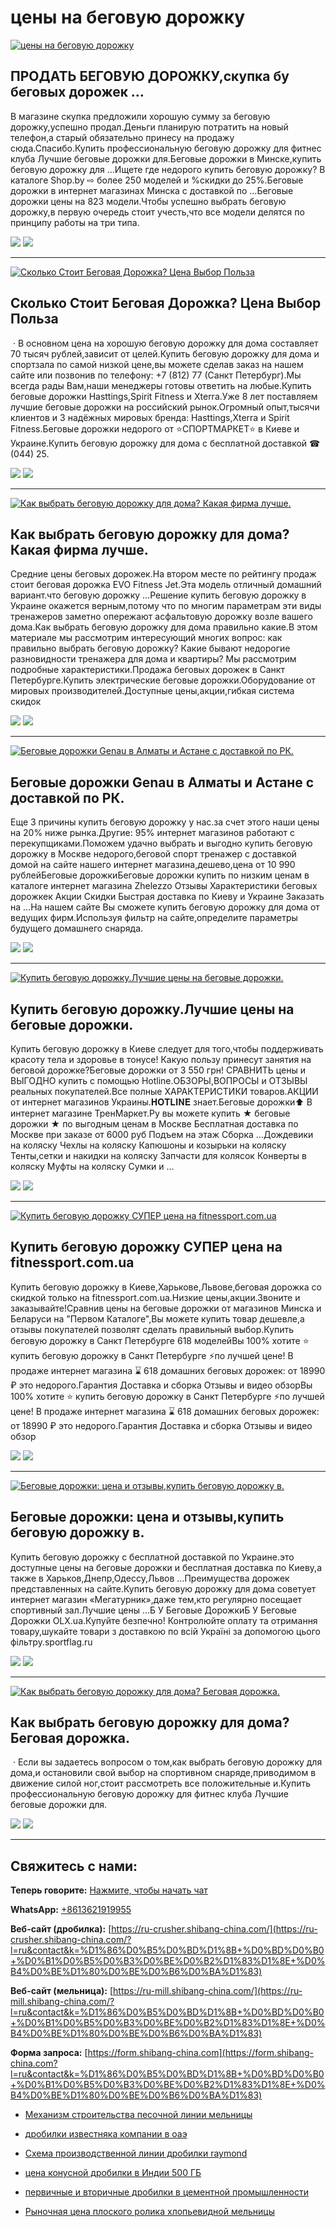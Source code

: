 # цены на беговую дорожку

<a href="https://swt.shibang-china.com/?l=ru&img&k=%D1%86%D0%B5%D0%BD%D1%8B+%D0%BD%D0%B0+%D0%B1%D0%B5%D0%B3%D0%BE%D0%B2%D1%83%D1%8E+%D0%B4%D0%BE%D1%80%D0%BE%D0%B6%D0%BA%D1%83" target="_blank">![цены на беговую дорожку](http://static.shibang-china.com/all-800x300/1047.jpg)</a>

## ПРОДАТЬ БЕГОВУЮ ДОРОЖКУ,скупка бу беговых дорожек …
В магазине скупка предложили хорошую сумму за беговую дорожку,успешно продал.Деньги планирую потратить на новый телефон,а старый обязательно принесу на продажу сюда.Спасибо.Купить профессиональную беговую дорожку для фитнес клуба Лучшие беговые дорожки для.Беговые дорожки в Минске,купить беговую дорожку для …Ищете где недорого купить беговую дорожку? В каталоге Shop.by ⇨ более 250 моделей и %скидки до 25%.Беговые дорожки в интернет магазинах Минска с доставкой по …Беговые дорожки цены на 823 модели.Чтобы успешно выбрать беговую дорожку,в первую очередь стоит учесть,что все модели делятся по принципу работы на три типа.


<a href="https://whatsapp.shibangsoft.com/WhatsApp.php" target="_blank" title="WhatsApp">![](http://static.shibang-china.com/icon/whatsapp.png)</a> <a href="https://swt.shibang-china.com/?l=ru&icon&k=%D1%86%D0%B5%D0%BD%D1%8B+%D0%BD%D0%B0+%D0%B1%D0%B5%D0%B3%D0%BE%D0%B2%D1%83%D1%8E+%D0%B4%D0%BE%D1%80%D0%BE%D0%B6%D0%BA%D1%83" target="_blank">![](http://static.shibang-china.com/icon/chat-ru.png)</a>

---

<a href="https://swt.shibang-china.com/?l=ru&img&k=%D1%86%D0%B5%D0%BD%D1%8B+%D0%BD%D0%B0+%D0%B1%D0%B5%D0%B3%D0%BE%D0%B2%D1%83%D1%8E+%D0%B4%D0%BE%D1%80%D0%BE%D0%B6%D0%BA%D1%83" target="_blank">![Сколько Стоит Беговая Дорожка? Цена Выбор Польза](http://static.shibang-china.com/all-800x300/1390.jpg)</a>

## Сколько Стоит Беговая Дорожка? Цена Выбор Польза
&nbsp;&#0183;&#32;В основном цена на хорошую беговую дорожку для дома составляет 70 тысяч рублей,зависит от целей.Купить беговую дорожку для дома и спортзала по самой низкой цене,вы можете сделав заказ на нашем сайте или позвонив по телефону: +7 (812) 77 (Санкт Петербург).Мы всегда рады Вам,наши менеджеры готовы ответить на любые.Купить беговые дорожки Hasttings,Spirit Fitness и Xterra.Уже 8 лет поставляем лучшие беговые дорожки на российский рынок.Огромный опыт,тысячи клиентов и 3 надёжных мировых бренда: Hasttings,Xterra и Spirit Fitness.Беговые дорожки недорого от ⭐️СПОРТМАРКЕТ⭐️ в Киеве и Украине.Купить беговую дорожку для дома с бесплатной доставкой ☎ (044) 25.


<a href="https://whatsapp.shibangsoft.com/WhatsApp.php" target="_blank" title="WhatsApp">![](http://static.shibang-china.com/icon/whatsapp.png)</a> <a href="https://swt.shibang-china.com/?l=ru&icon&k=%D1%86%D0%B5%D0%BD%D1%8B+%D0%BD%D0%B0+%D0%B1%D0%B5%D0%B3%D0%BE%D0%B2%D1%83%D1%8E+%D0%B4%D0%BE%D1%80%D0%BE%D0%B6%D0%BA%D1%83" target="_blank">![](http://static.shibang-china.com/icon/chat-ru.png)</a>

---

<a href="https://swt.shibang-china.com/?l=ru&img&k=%D1%86%D0%B5%D0%BD%D1%8B+%D0%BD%D0%B0+%D0%B1%D0%B5%D0%B3%D0%BE%D0%B2%D1%83%D1%8E+%D0%B4%D0%BE%D1%80%D0%BE%D0%B6%D0%BA%D1%83" target="_blank">![Как выбрать беговую дорожку для дома? Какая фирма лучше.](http://static.shibang-china.com/all-800x300/1129.jpg)</a>

## Как выбрать беговую дорожку для дома? Какая фирма лучше.
Средние цены беговых дорожек.На втором месте по рейтингу продаж стоит беговая дорожка EVO Fitness Jet.Эта модель отличный домашний вариант.что беговую дорожку …Решение купить беговую дорожку в Украине окажется верным,потому что по многим параметрам эти виды тренажеров заметно опережают асфальтовую дорожку возле вашего дома.Как выбрать беговую дорожку для дома правильно какие.В этом материале мы рассмотрим интересующий многих вопрос: как правильно выбрать беговую дорожку? Какие бывают недорогие разновидности тренажера для дома и квартиры? Мы рассмотрим подробные характеристики.Продажа беговых дорожек в Санкт Петербурге.Купить электрические беговые дорожки.Оборудование от мировых производителей.Доступные цены,акции,гибкая система скидок


<a href="https://whatsapp.shibangsoft.com/WhatsApp.php" target="_blank" title="WhatsApp">![](http://static.shibang-china.com/icon/whatsapp.png)</a> <a href="https://swt.shibang-china.com/?l=ru&icon&k=%D1%86%D0%B5%D0%BD%D1%8B+%D0%BD%D0%B0+%D0%B1%D0%B5%D0%B3%D0%BE%D0%B2%D1%83%D1%8E+%D0%B4%D0%BE%D1%80%D0%BE%D0%B6%D0%BA%D1%83" target="_blank">![](http://static.shibang-china.com/icon/chat-ru.png)</a>

---

<a href="https://swt.shibang-china.com/?l=ru&img&k=%D1%86%D0%B5%D0%BD%D1%8B+%D0%BD%D0%B0+%D0%B1%D0%B5%D0%B3%D0%BE%D0%B2%D1%83%D1%8E+%D0%B4%D0%BE%D1%80%D0%BE%D0%B6%D0%BA%D1%83" target="_blank">![Беговые дорожки Genau в Алматы и Астане с доставкой по РК.](http://static.shibang-china.com/all-800x300/778.jpg)</a>

## Беговые дорожки Genau в Алматы и Астане с доставкой по РК.
Еще 3 причины купить беговую дорожку у нас.за счет этого наши цены на 20% ниже рынка.Другие: 95% интернет магазинов работают с перекупщиками.Поможем удачно выбрать и выгодно купить беговую дорожку в Москве недорого,беговой спорт тренажер с доставкой домой на сайте нашего интернет магазина,дешево,цена от 10 990 рублейБеговые дорожкиБеговые дорожки купить по низким ценам в каталоге интернет магазина Zhelezzo Отзывы Характеристики беговых дорожкек Акции Скидки Быстрая доставка по Киеву и Украине Заказать на …На нашем сайте Вы сможете купить беговую дорожку для дома от ведущих фирм.Используя фильтр на сайте,определите параметры будущего домашнего снаряда.


<a href="https://whatsapp.shibangsoft.com/WhatsApp.php" target="_blank" title="WhatsApp">![](http://static.shibang-china.com/icon/whatsapp.png)</a> <a href="https://swt.shibang-china.com/?l=ru&icon&k=%D1%86%D0%B5%D0%BD%D1%8B+%D0%BD%D0%B0+%D0%B1%D0%B5%D0%B3%D0%BE%D0%B2%D1%83%D1%8E+%D0%B4%D0%BE%D1%80%D0%BE%D0%B6%D0%BA%D1%83" target="_blank">![](http://static.shibang-china.com/icon/chat-ru.png)</a>

---

<a href="https://swt.shibang-china.com/?l=ru&img&k=%D1%86%D0%B5%D0%BD%D1%8B+%D0%BD%D0%B0+%D0%B1%D0%B5%D0%B3%D0%BE%D0%B2%D1%83%D1%8E+%D0%B4%D0%BE%D1%80%D0%BE%D0%B6%D0%BA%D1%83" target="_blank">![Купить беговую дорожку.Лучшие цены на беговые дорожки.](http://static.shibang-china.com/all-800x300/1248.jpg)</a>

## Купить беговую дорожку.Лучшие цены на беговые дорожки.
Купить беговую дорожку в Киеве следует для того,чтобы поддерживать красоту тела и здоровье в тонусе! Какую пользу принесут занятия на беговой дорожке?Беговые дорожки от 3 550 грн! СРАВНИТЬ цены и ВЫГОДНО купить с помощью Hotline.ОБЗОРЫ,ВОПРОСЫ и ОТЗЫВЫ реальных покупателей.Все полные ХАРАКТЕРИСТИКИ товаров.АКЦИИ от интернет магазинов Украины.𝐇𝐎𝐓𝐋𝐈𝐍𝐄 знает.Беговые дорожки⬆ В интернет магазине ТренМаркет.Ру вы можете купить ★ беговые дорожки ★ по выгодным ценам в Москве Бесплатная доставка по Москве при заказе от 6000 руб Подъем на этаж Сборка …Дождевики на коляску Чехлы на коляску Капюшоны и козырьки на коляску Тенты,сетки и накидки на коляску Запчасти для колясок Конверты в коляску Муфты на коляску Сумки и …


<a href="https://whatsapp.shibangsoft.com/WhatsApp.php" target="_blank" title="WhatsApp">![](http://static.shibang-china.com/icon/whatsapp.png)</a> <a href="https://swt.shibang-china.com/?l=ru&icon&k=%D1%86%D0%B5%D0%BD%D1%8B+%D0%BD%D0%B0+%D0%B1%D0%B5%D0%B3%D0%BE%D0%B2%D1%83%D1%8E+%D0%B4%D0%BE%D1%80%D0%BE%D0%B6%D0%BA%D1%83" target="_blank">![](http://static.shibang-china.com/icon/chat-ru.png)</a>

---

<a href="https://swt.shibang-china.com/?l=ru&img&k=%D1%86%D0%B5%D0%BD%D1%8B+%D0%BD%D0%B0+%D0%B1%D0%B5%D0%B3%D0%BE%D0%B2%D1%83%D1%8E+%D0%B4%D0%BE%D1%80%D0%BE%D0%B6%D0%BA%D1%83" target="_blank">![Купить беговую дорожку СУПЕР цена на fitnessport.com.ua](http://static.shibang-china.com/all-800x300/700.jpg)</a>

## Купить беговую дорожку СУПЕР цена на fitnessport.com.ua
Купить беговую дорожку в Киеве,Харькове,Львове,беговая дорожка со скидкой только на fitnessport.com.ua.Низкие цены,акции.Звоните и заказывайте!Сравнив цены на беговые дорожки от магазинов Минска и Беларуси на &quot;Первом Каталоге&quot;,Вы можете купить товар дешевле,а отзывы покупателей позволят сделать правильный выбор.Купить беговую дорожку в Санкт Петербурге 618 моделейВы 100% хотите ⭐ купить беговую дорожку в Санкт Петербурге ⚡по лучшей цене! В продаже интернет магазина ⌛ 618 домашних беговых дорожек: от 18990 ₽ это недорого.Гарантия Доставка и сборка Отзывы и видео обзорВы 100% хотите ⭐ купить беговую дорожку в Санкт Петербурге ⚡по лучшей цене! В продаже интернет магазина ⌛ 618 домашних беговых дорожек: от 18990 ₽ это недорого.Гарантия Доставка и сборка Отзывы и видео обзор


<a href="https://whatsapp.shibangsoft.com/WhatsApp.php" target="_blank" title="WhatsApp">![](http://static.shibang-china.com/icon/whatsapp.png)</a> <a href="https://swt.shibang-china.com/?l=ru&icon&k=%D1%86%D0%B5%D0%BD%D1%8B+%D0%BD%D0%B0+%D0%B1%D0%B5%D0%B3%D0%BE%D0%B2%D1%83%D1%8E+%D0%B4%D0%BE%D1%80%D0%BE%D0%B6%D0%BA%D1%83" target="_blank">![](http://static.shibang-china.com/icon/chat-ru.png)</a>

---

<a href="https://swt.shibang-china.com/?l=ru&img&k=%D1%86%D0%B5%D0%BD%D1%8B+%D0%BD%D0%B0+%D0%B1%D0%B5%D0%B3%D0%BE%D0%B2%D1%83%D1%8E+%D0%B4%D0%BE%D1%80%D0%BE%D0%B6%D0%BA%D1%83" target="_blank">![Беговые дорожки: цена и отзывы,купить беговую дорожку в.](http://static.shibang-china.com/all-800x300/955.jpg)</a>

## Беговые дорожки: цена и отзывы,купить беговую дорожку в.
Купить беговую дорожку с бесплатной доставкой по Украине.это доступные цены на беговые дорожки и бесплатная доставка по Киеву,а также в Харьков,Днепр,Одессу,Львов …Преимущества дорожек представленных на сайте.Купить беговую дорожку для дома советует интернет магазин &#171;Мегатурник&#187;,даже тем,кто регулярно посещает спортивный зал.Лучшие цены …Б У Беговые ДорожкиБ У Беговые Дорожки OLX.ua.Купуйте безпечно! Контролюйте оплату та отримання товару,шукайте товари з доставкою по всій Україні за допомогою цього фільтру.sportflag.ru


<a href="https://whatsapp.shibangsoft.com/WhatsApp.php" target="_blank" title="WhatsApp">![](http://static.shibang-china.com/icon/whatsapp.png)</a> <a href="https://swt.shibang-china.com/?l=ru&icon&k=%D1%86%D0%B5%D0%BD%D1%8B+%D0%BD%D0%B0+%D0%B1%D0%B5%D0%B3%D0%BE%D0%B2%D1%83%D1%8E+%D0%B4%D0%BE%D1%80%D0%BE%D0%B6%D0%BA%D1%83" target="_blank">![](http://static.shibang-china.com/icon/chat-ru.png)</a>

---

<a href="https://swt.shibang-china.com/?l=ru&img&k=%D1%86%D0%B5%D0%BD%D1%8B+%D0%BD%D0%B0+%D0%B1%D0%B5%D0%B3%D0%BE%D0%B2%D1%83%D1%8E+%D0%B4%D0%BE%D1%80%D0%BE%D0%B6%D0%BA%D1%83" target="_blank">![Как выбрать беговую дорожку для дома? Беговая дорожка.](http://static.shibang-china.com/all-800x300/13.jpg)</a>

## Как выбрать беговую дорожку для дома? Беговая дорожка.
&nbsp;&#0183;&#32;Если вы задаетесь вопросом о том,как выбрать беговую дорожку для дома,и остановили свой выбор на спортивном снаряде,приводимом в движение силой ног,стоит рассмотреть все положительные и.Купить профессиональную беговую дорожку для фитнес клуба Лучшие беговые дорожки для.

<a href="https://whatsapp.shibangsoft.com/WhatsApp.php" target="_blank" title="WhatsApp">![](http://static.shibang-china.com/icon/whatsapp.png)</a> <a href="https://swt.shibang-china.com/?l=ru&icon&k=%D1%86%D0%B5%D0%BD%D1%8B+%D0%BD%D0%B0+%D0%B1%D0%B5%D0%B3%D0%BE%D0%B2%D1%83%D1%8E+%D0%B4%D0%BE%D1%80%D0%BE%D0%B6%D0%BA%D1%83" target="_blank">![](http://static.shibang-china.com/icon/chat-ru.png)</a>

---
## Свяжитесь с нами:

**Теперь говорите:** [Нажмите, чтобы начать чат](https://swt.shibang-china.com?l=ru&contact&k=%D1%86%D0%B5%D0%BD%D1%8B+%D0%BD%D0%B0+%D0%B1%D0%B5%D0%B3%D0%BE%D0%B2%D1%83%D1%8E+%D0%B4%D0%BE%D1%80%D0%BE%D0%B6%D0%BA%D1%83)

**WhatsApp:**  [+8613621919955](https://whatsapp.shibangsoft.com/WhatsApp.php)

**Веб-сайт (дробилка):** [https://ru-crusher.shibang-china.com/](https://ru-crusher.shibang-china.com/?l=ru&contact&k=%D1%86%D0%B5%D0%BD%D1%8B+%D0%BD%D0%B0+%D0%B1%D0%B5%D0%B3%D0%BE%D0%B2%D1%83%D1%8E+%D0%B4%D0%BE%D1%80%D0%BE%D0%B6%D0%BA%D1%83)

**Веб-сайт (мельница):** [https://ru-mill.shibang-china.com/](https://ru-mill.shibang-china.com/?l=ru&contact&k=%D1%86%D0%B5%D0%BD%D1%8B+%D0%BD%D0%B0+%D0%B1%D0%B5%D0%B3%D0%BE%D0%B2%D1%83%D1%8E+%D0%B4%D0%BE%D1%80%D0%BE%D0%B6%D0%BA%D1%83)

**Форма запроса:** [https://form.shibang-china.com](https://form.shibang-china.com?l=ru&contact&k=%D1%86%D0%B5%D0%BD%D1%8B+%D0%BD%D0%B0+%D0%B1%D0%B5%D0%B3%D0%BE%D0%B2%D1%83%D1%8E+%D0%B4%D0%BE%D1%80%D0%BE%D0%B6%D0%BA%D1%83)

* [Механизм строительства песочной линии мельницы](../132/%D0%9C%D0%B5%D1%85%D0%B0%D0%BD%D0%B8%D0%B7%D0%BC%20%D1%81%D1%82%D1%80%D0%BE%D0%B8%D1%82%D0%B5%D0%BB%D1%8C%D1%81%D1%82%D0%B2%D0%B0%20%D0%BF%D0%B5%D1%81%D0%BE%D1%87%D0%BD%D0%BE%D0%B9%20%D0%BB%D0%B8%D0%BD%D0%B8%D0%B8%20%D0%BC%D0%B5%D0%BB%D1%8C%D0%BD%D0%B8%D1%86%D1%8B.md)

* [дробилки известняка компании в оаэ](../134/%D0%B4%D1%80%D0%BE%D0%B1%D0%B8%D0%BB%D0%BA%D0%B8%20%D0%B8%D0%B7%D0%B2%D0%B5%D1%81%D1%82%D0%BD%D1%8F%D0%BA%D0%B0%20%D0%BA%D0%BE%D0%BC%D0%BF%D0%B0%D0%BD%D0%B8%D0%B8%20%D0%B2%20%D0%BE%D0%B0%D1%8D.md)

* [Схема производственной линии дробилки raymond](../135/%D0%A1%D1%85%D0%B5%D0%BC%D0%B0%20%D0%BF%D1%80%D0%BE%D0%B8%D0%B7%D0%B2%D0%BE%D0%B4%D1%81%D1%82%D0%B2%D0%B5%D0%BD%D0%BD%D0%BE%D0%B9%20%D0%BB%D0%B8%D0%BD%D0%B8%D0%B8%20%D0%B4%D1%80%D0%BE%D0%B1%D0%B8%D0%BB%D0%BA%D0%B8%20raymond.md)

* [цена конусной дробилки в Индии 500 ГБ](../134/%D1%86%D0%B5%D0%BD%D0%B0%20%D0%BA%D0%BE%D0%BD%D1%83%D1%81%D0%BD%D0%BE%D0%B9%20%D0%B4%D1%80%D0%BE%D0%B1%D0%B8%D0%BB%D0%BA%D0%B8%20%D0%B2%20%D0%98%D0%BD%D0%B4%D0%B8%D0%B8%20500%20%D0%93%D0%91.md)

* [первичные и вторичные дробилки в цементной промышленности](../133/%D0%BF%D0%B5%D1%80%D0%B2%D0%B8%D1%87%D0%BD%D1%8B%D0%B5%20%D0%B8%20%D0%B2%D1%82%D0%BE%D1%80%D0%B8%D1%87%D0%BD%D1%8B%D0%B5%20%D0%B4%D1%80%D0%BE%D0%B1%D0%B8%D0%BB%D0%BA%D0%B8%20%D0%B2%20%D1%86%D0%B5%D0%BC%D0%B5%D0%BD%D1%82%D0%BD%D0%BE%D0%B9%20%D0%BF%D1%80%D0%BE%D0%BC%D1%8B%D1%88%D0%BB%D0%B5%D0%BD%D0%BD%D0%BE%D1%81%D1%82%D0%B8.md)

* [Рыночная цена плоского ролика хлопьевидной мельницы](../131/%D0%A0%D1%8B%D0%BD%D0%BE%D1%87%D0%BD%D0%B0%D1%8F%20%D1%86%D0%B5%D0%BD%D0%B0%20%D0%BF%D0%BB%D0%BE%D1%81%D0%BA%D0%BE%D0%B3%D0%BE%20%D1%80%D0%BE%D0%BB%D0%B8%D0%BA%D0%B0%20%D1%85%D0%BB%D0%BE%D0%BF%D1%8C%D0%B5%D0%B2%D0%B8%D0%B4%D0%BD%D0%BE%D0%B9%20%D0%BC%D0%B5%D0%BB%D1%8C%D0%BD%D0%B8%D1%86%D1%8B.md)
